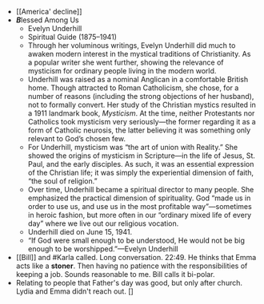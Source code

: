- [[America' decline]]
- ***B***lessed Among Us
	- Evelyn Underhill
	- Spiritual Guide (1875–1941)
	- Through her voluminous writings, Evelyn Underhill did much to awaken modern interest in the mystical traditions of Christianity. As a popular writer she went further, showing the relevance of mysticism for ordinary people living in the modern world.
	- Underhill was raised as a nominal Anglican in a comfortable British home. Though attracted to Roman Catholicism, she chose, for a number of reasons (including the strong objections of her husband), not to formally convert. Her study of the Christian mystics resulted in a 1911 landmark book, *Mysticism*. At the time, neither Protestants nor Catholics took mysticism very seriously—the former regarding it as a form of Catholic neurosis, the latter believing it was something only relevant to God’s chosen few.
	- For Underhill, mysticism was “the art of union with Reality.” She showed the origins of mysticism in Scripture—in the life of Jesus, St. Paul, and the early disciples. As such, it was an essential expression of the Christian life; it was simply the experiential dimension of faith, “the soul of religion.”
	- Over time, Underhill became a spiritual director to many people. She emphasized the practical dimension of spirituality. God “made us in order to use us, and use us in the most profitable way”—sometimes in heroic fashion, but more often in our “ordinary mixed life of every day” where we live out our religious vocation.
	- Underhill died on June 15, 1941.
	- “If God were small enough to be understood, He would not be big enough to be worshipped.”—Evelyn Underhill
- [[Bill]] and #Karla called. Long conversation. 22:49. He thinks that Emma acts like a **stoner**. Then having no patience with the responsibilities of keeping a job. Sounds reasonable to me. Bill calls it bi-polar.
- Relating to people that Father's day was good, but only after church. Lydia and Emma didn't reach out. []